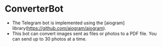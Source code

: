 # ConverterBot
- The Telegram bot is implemented using the [aiogram] library(https://github.com/aiogram/aiogram). 
- This bot can convert images sent as files or photos to a PDF file. You can send up to 30 photos at a time.
